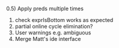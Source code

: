 0.5) Apply preds multiple times
1) check exprIsBottom works as expected
2) partial online cycle elimination?
5) User warnings e.g. ambiguous
6) Merge Matt's ide interface